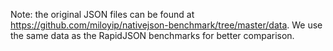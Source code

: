 Note: the original JSON files can be found at
https://github.com/miloyip/nativejson-benchmark/tree/master/data. We use the
same data as the RapidJSON benchmarks for better comparison.
